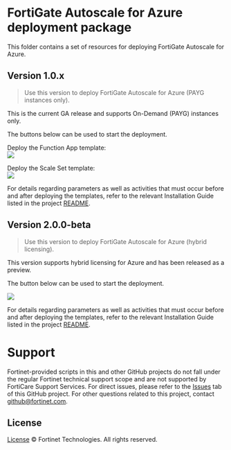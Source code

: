# FortiGate Autoscale for Azure deployment package

This folder contains a set of resources for deploying FortiGate Autoscale for Azure.

## Version 1.0.x
> Use this version to deploy FortiGate Autoscale for Azure (PAYG instances only).

This is the current GA release and supports On-Demand (PAYG) instances only.

The buttons below can be used to start the deployment.

Deploy the Function App template:<br>
<a href="https://portal.azure.com/#create/Microsoft.Template/uri/https%3A%2F%2Fraw.githubusercontent.com%2Ffortinet%2Ffortigate-autoscale%2Fmaster%2Fazure_template_deployment%2Ftemplates%2Fdeploy_funcapp.json" target="_blank"><img src="http://azuredeploy.net/deploybutton.png"/></a>

Deploy the Scale Set template:<br>
<a href="https://portal.azure.com/#create/Microsoft.Template/uri/https%3A%2F%2Fraw.githubusercontent.com%2Ffortinet%2Ffortigate-autoscale%2Fmaster%2Fazure_template_deployment%2Ftemplates%2Fdeploy_scaleset.json" target="_blank"><img src="http://azuredeploy.net/deploybutton.png"/></a>

For details regarding parameters as well as activities that must occur before and after deploying the templates, refer to the relevant Installation Guide listed in the project [README](https://github.com/fortinet/fortigate-autoscale/blob/master/README.md).

## Version 2.0.0-beta
> Use this version to deploy FortiGate Autoscale for Azure (hybrid licensing).

This version supports hybrid licensing for Azure and has been released as a preview.

The button below can be used to start the deployment.

<a href="https://portal.azure.com/#create/Microsoft.Template/uri/https%3A%2F%2Fraw.githubusercontent.com%2Ffortinet%2Ffortigate-autoscale%2Fmaster%2Fazure_template_deployment%2Ftemplates%2Fdeploy_fortigate_autoscale.hybrid_licensing.json" target="_blank"><img src="http://azuredeploy.net/deploybutton.png"/></a>

For details regarding parameters as well as activities that must occur before and after deploying the templates, refer to the relevant Installation Guide listed in the project [README](https://github.com/fortinet/fortigate-autoscale/blob/master/README.md).

# Support
Fortinet-provided scripts in this and other GitHub projects do not fall under the regular Fortinet technical support scope and are not supported by FortiCare Support Services.
For direct issues, please refer to the [Issues](https://github.com/fortinet/fortigate-autoscale/issues) tab of this GitHub project.
For other questions related to this project, contact [github@fortinet.com](mailto:github@fortinet.com).

## License
[License](https://github.com/fortinet/fortigate-autoscale/blob/master/LICENSE) © Fortinet Technologies. All rights reserved.
